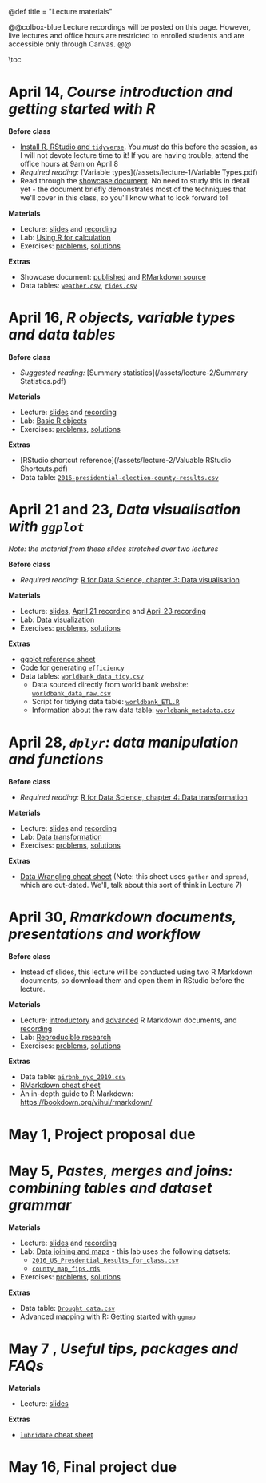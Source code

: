 @def title = "Lecture materials"

@@colbox-blue
Lecture recordings will be posted on this page.
However, live lectures and office hours are restricted to enrolled students and are accessible only through Canvas.
@@

\toc

# April 14, *Course introduction and getting started with R*

**Before class**

* [Install R, RStudio and `tidyverse`](/install-R/). You *must* do this before the session, as I will not devote lecture time to it! If you are having trouble, attend the office hours at 9am on April 8
* *Required reading:* [Variable types](/assets/lecture-1/Variable Types.pdf)
* Read through the [showcase document](/assets/lecture-1/taxis.html). No need to study this in detail yet - the document briefly demonstrates most of the techniques that we'll cover in this class, so you'll know what to look forward to!

**Materials**

* Lecture: [slides](/assets/lecture-1/presentation1.html) and [recording](https://web.stanford.edu/~damianp/recordings/recording1.mp4)
* Lab: [Using R for calculation](/assets/lecture-1/lab1.html)
* Exercises: [problems](/assets/lecture-1/practice1.html), [solutions](/assets/lecture-1/solutions1.html)

**Extras**

* Showcase document: [published](/assets/lecture-1/taxis.html) and [RMarkdown source](/assets/lecture-1/taxis.rmd)
* Data tables: [`weather.csv`](/assets/lecture-1/ny-taxi-data/weather.csv), [`rides.csv`](/assets/lecture-1/ny-taxi-data/rides.csv)


# April 16, *R objects, variable types and data tables*

**Before class**

* *Suggested reading:* [Summary statistics](/assets/lecture-2/Summary Statistics.pdf)

**Materials**

* Lecture: [slides](/assets/lecture-2/pres2.html)  and [recording](https://web.stanford.edu/~damianp/recordings/recording2.mp4)
* Lab: [Basic R objects](/assets/lecture-2/lab2.html)
* Exercises: [problems](/assets/lecture-2/practice2.html), [solutions](/assets/lecture-2/solutions2.html)

**Extras**

* [RStudio shortcut reference](/assets/lecture-2/Valuable RStudio Shortcuts.pdf)
* Data table: [`2016-presidential-election-county-results.csv`](/assets/lecture-2/2016-presidential-election-county-results.csv)

# April 21 and 23, *Data visualisation with `ggplot`*

*Note: the material from these slides stretched over two lectures*

**Before class**

* *Required reading:* [R for Data Science, chapter 3: Data visualisation](https://r4ds.had.co.nz/data-visualisation.html)

**Materials**

* Lecture: [slides](/assets/lecture-3/pres3.html), [April 21 recording](https://web.stanford.edu/~damianp/recordings/recording3.mp4) and [April 23 recording](https://web.stanford.edu/~damianp/recordings/recording4.mp4)
* Lab: [Data visualization](/assets/lecture-2/lab3.html)
* Exercises: [problems](/assets/lecture-3/practice3.html), [solutions](/assets/lecture-3/solutions3.html)

**Extras**

* [ggplot reference sheet](/assets/lecture-3/ggplot2-cheatsheet.pdf)
* [Code for generating `efficiency`](/assets/lecture-3/efficiency.html)
* Data tables: [`worldbank_data_tidy.csv`](/assets/lecture-3/data/worldbank_data_tidy.csv)
    + Data sourced directly from world bank website: [`worldbank_data_raw.csv`](/assets/lecture-3/data/worldbank_data_raw.csv)
    + Script for tidying data table: [`worldbank_ETL.R`](/assets/lecture-3/data/worldbank_ETL.R)
    + Information about the raw data table:  [`worldbank_metadata.csv`](/assets/lecture-3/data/worldbank_metadata.csv)

# April 28, *`dplyr`: data manipulation and functions*

**Before class**

* *Required reading:* [R for Data Science, chapter 4: Data transformation](https://r4ds.had.co.nz/transform.html)

**Materials**

* Lecture: [slides](/assets/lecture-4/pres4.html) and [recording](https://web.stanford.edu/~damianp/recordings/recording5.mp4)
* Lab: [Data transformation](/assets/lecture-4/lab4.html)
* Exercises: [problems](/assets/lecture-4/practice4.html), [solutions](/assets/lecture-4/solutions4.html)

**Extras**

* [Data Wrangling cheat sheet](https://rstudio.com/wp-content/uploads/2015/02/data-wrangling-cheatsheet.pdf) (Note: this sheet uses `gather` and `spread`, which are out-dated. We'll, talk about this sort of think in Lecture 7)

# April 30, *Rmarkdown documents, presentations and workflow*

**Before class**

* Instead of slides, this lecture will be conducted using two R Markdown documents, so download them and open them in RStudio before the lecture.

**Materials**

* Lecture: [introductory](/assets/lecture-6/introduction.rmd) and [advanced](/assets/lecture-6/advanced.rmd) R Markdown documents, and [recording](https://web.stanford.edu/~damianp/recordings/recording6.mp4)
* Lab: [Reproducible research](/assets/lecture-6/lab6.html)
* Exercises: [problems](/assets/lecture-6/pracice6.html), [solutions](/assets/lecture-6/solutions6.html)

**Extras**

* Data table: [`airbnb_nyc_2019.csv`](/assets/lecture-6/airbnb_nyc_2019.csv)
* [RMarkdown cheat sheet](/assets/lecture-6/rmarkdown-cheatsheet.pdf)
* An in-depth guide to R Markdown: <https://bookdown.org/yihui/rmarkdown/>

# May 1, **Project proposal due**

# May 5, *Pastes, merges and joins: combining tables and dataset grammar*

**Materials**

* Lecture: [slides](/assets/lecture-7/pres7.html) and [recording](https://web.stanford.edu/~damianp/recordings/recording7.mp4)
* Lab: [Data joining and maps](/assets/lecture-7/lab7.html) - this lab uses the following datsets:
  + [`2016_US_Presdential_Results_for_class.csv`](/assets/lecture-7/2016_US_Presdential_Results_for_class.csv)
  + [`county_map_fips.rds`](/assets/lecture-7/county_map_fips.rds)
* Exercises: [problems](/assets/lecture-7/practice7.html), [solutions](/assets/lecture-7/solutions7.html)

**Extras**

* Data table: [`Drought_data.csv`](/assets/lecture-7/Drought_data.csv)
* Advanced mapping with R: [Getting started with `ggmap`](/assets/lecture-7/Getting-started-with-ggmap.html)

# May 7 , *Useful tips, packages and FAQs*

**Materials**

* Lecture: [slides](/assets/lecture-8/pres8.html)

**Extras**

* [`lubridate` cheat sheet](/assets/lecture-8/R_lubridate.pdf)

# May 16, **Final project due**

